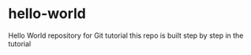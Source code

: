 # hello-world
Hello World repository for Git tutorial
this repo is built step by step in the tutorial

